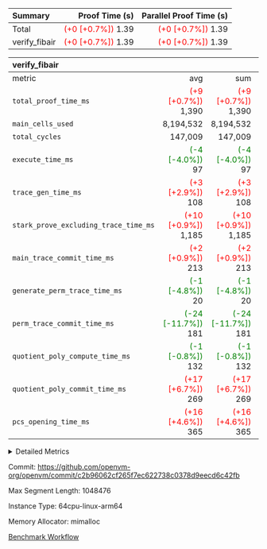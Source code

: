 | Summary | Proof Time (s) | Parallel Proof Time (s) |
|:---|---:|---:|
| Total | <span style='color: red'>(+0 [+0.7%])</span> 1.39 | <span style='color: red'>(+0 [+0.7%])</span> 1.39 |
| verify_fibair | <span style='color: red'>(+0 [+0.7%])</span> 1.39 | <span style='color: red'>(+0 [+0.7%])</span> 1.39 |


| verify_fibair |||||
|:---|---:|---:|---:|---:|
|metric|avg|sum|max|min|
| `total_proof_time_ms ` | <span style='color: red'>(+9 [+0.7%])</span> 1,390 | <span style='color: red'>(+9 [+0.7%])</span> 1,390 | <span style='color: red'>(+9 [+0.7%])</span> 1,390 | <span style='color: red'>(+9 [+0.7%])</span> 1,390 |
| `main_cells_used     ` |  8,194,532 |  8,194,532 |  8,194,532 |  8,194,532 |
| `total_cycles        ` |  147,009 |  147,009 |  147,009 |  147,009 |
| `execute_time_ms     ` | <span style='color: green'>(-4 [-4.0%])</span> 97 | <span style='color: green'>(-4 [-4.0%])</span> 97 | <span style='color: green'>(-4 [-4.0%])</span> 97 | <span style='color: green'>(-4 [-4.0%])</span> 97 |
| `trace_gen_time_ms   ` | <span style='color: red'>(+3 [+2.9%])</span> 108 | <span style='color: red'>(+3 [+2.9%])</span> 108 | <span style='color: red'>(+3 [+2.9%])</span> 108 | <span style='color: red'>(+3 [+2.9%])</span> 108 |
| `stark_prove_excluding_trace_time_ms` | <span style='color: red'>(+10 [+0.9%])</span> 1,185 | <span style='color: red'>(+10 [+0.9%])</span> 1,185 | <span style='color: red'>(+10 [+0.9%])</span> 1,185 | <span style='color: red'>(+10 [+0.9%])</span> 1,185 |
| `main_trace_commit_time_ms` | <span style='color: red'>(+2 [+0.9%])</span> 213 | <span style='color: red'>(+2 [+0.9%])</span> 213 | <span style='color: red'>(+2 [+0.9%])</span> 213 | <span style='color: red'>(+2 [+0.9%])</span> 213 |
| `generate_perm_trace_time_ms` | <span style='color: green'>(-1 [-4.8%])</span> 20 | <span style='color: green'>(-1 [-4.8%])</span> 20 | <span style='color: green'>(-1 [-4.8%])</span> 20 | <span style='color: green'>(-1 [-4.8%])</span> 20 |
| `perm_trace_commit_time_ms` | <span style='color: green'>(-24 [-11.7%])</span> 181 | <span style='color: green'>(-24 [-11.7%])</span> 181 | <span style='color: green'>(-24 [-11.7%])</span> 181 | <span style='color: green'>(-24 [-11.7%])</span> 181 |
| `quotient_poly_compute_time_ms` | <span style='color: green'>(-1 [-0.8%])</span> 132 | <span style='color: green'>(-1 [-0.8%])</span> 132 | <span style='color: green'>(-1 [-0.8%])</span> 132 | <span style='color: green'>(-1 [-0.8%])</span> 132 |
| `quotient_poly_commit_time_ms` | <span style='color: red'>(+17 [+6.7%])</span> 269 | <span style='color: red'>(+17 [+6.7%])</span> 269 | <span style='color: red'>(+17 [+6.7%])</span> 269 | <span style='color: red'>(+17 [+6.7%])</span> 269 |
| `pcs_opening_time_ms ` | <span style='color: red'>(+16 [+4.6%])</span> 365 | <span style='color: red'>(+16 [+4.6%])</span> 365 | <span style='color: red'>(+16 [+4.6%])</span> 365 | <span style='color: red'>(+16 [+4.6%])</span> 365 |



<details>
<summary>Detailed Metrics</summary>

|  | verify_program_compile_ms | total_cells | stark_prove_excluding_trace_time_ms | quotient_poly_compute_time_ms | quotient_poly_commit_time_ms | perm_trace_commit_time_ms | pcs_opening_time_ms | main_trace_commit_time_ms |
| --- | --- | --- | --- | --- | --- | --- | --- |
|  | 7 | 65,536 | 62 | 3 | 13 | 0 | 32 | 13 | 

| air_name | rows | quotient_deg | main_cols | interactions | constraints | cells |
| --- | --- | --- | --- | --- | --- | --- |
| AccessAdapterAir<2> |  | 4 |  | 5 | 11 |  | 
| AccessAdapterAir<4> |  | 4 |  | 5 | 11 |  | 
| AccessAdapterAir<8> |  | 4 |  | 5 | 11 |  | 
| FibonacciAir | 32,768 | 1 | 2 |  | 5 | 65,536 | 
| FriReducedOpeningAir |  | 4 |  | 39 | 60 |  | 
| JalRangeCheckAir |  | 4 |  | 9 | 11 |  | 
| NativePoseidon2Air<BabyBearParameters>, 1> |  | 4 |  | 136 | 533 |  | 
| PhantomAir |  | 4 |  | 3 | 4 |  | 
| ProgramAir |  | 1 |  | 1 | 4 |  | 
| VariableRangeCheckerAir |  | 1 |  | 1 | 4 |  | 
| VmAirWrapper<AluNativeAdapterAir, FieldArithmeticCoreAir> |  | 4 |  | 15 | 23 |  | 
| VmAirWrapper<BranchNativeAdapterAir, BranchEqualCoreAir<1> |  | 4 |  | 11 | 22 |  | 
| VmAirWrapper<NativeAdapterAir<2, 0>, PublicValuesCoreAir> |  | 4 |  | 11 | 22 |  | 
| VmAirWrapper<NativeLoadStoreAdapterAir<1>, NativeLoadStoreCoreAir<1> |  | 4 |  | 15 | 16 |  | 
| VmAirWrapper<NativeLoadStoreAdapterAir<4>, NativeLoadStoreCoreAir<4> |  | 4 |  | 15 | 16 |  | 
| VmAirWrapper<NativeVectorizedAdapterAir<4>, FieldExtensionCoreAir> |  | 4 |  | 15 | 23 |  | 
| VmConnectorAir |  | 4 |  | 5 | 9 |  | 
| VolatileBoundaryAir |  | 4 |  | 4 | 16 |  | 

| group | trace_gen_time_ms | total_proof_time_ms | total_cycles | total_cells | stark_prove_excluding_trace_time_ms | quotient_poly_compute_time_ms | quotient_poly_commit_time_ms | perm_trace_commit_time_ms | pcs_opening_time_ms | main_trace_commit_time_ms | main_cells_used | generate_perm_trace_time_ms | execute_time_ms |
| --- | --- | --- | --- | --- | --- | --- | --- | --- | --- | --- | --- | --- | --- |
| verify_fibair | 108 | 1,390 | 147,009 | 23,947,938 | 1,185 | 132 | 269 | 181 | 365 | 213 | 8,194,532 | 20 | 97 | 

| group | air_name | rows | prep_cols | perm_cols | main_cols | cells |
| --- | --- | --- | --- | --- | --- | --- |
| verify_fibair | AccessAdapterAir<2> | 32,768 |  | 12 | 11 | 753,664 | 
| verify_fibair | AccessAdapterAir<4> | 16,384 |  | 12 | 13 | 409,600 | 
| verify_fibair | AccessAdapterAir<8> | 128 |  | 12 | 17 | 3,712 | 
| verify_fibair | FriReducedOpeningAir | 1,024 |  | 44 | 27 | 72,704 | 
| verify_fibair | JalRangeCheckAir | 16,384 |  | 16 | 12 | 458,752 | 
| verify_fibair | NativePoseidon2Air<BabyBearParameters>, 1> | 16,384 |  | 160 | 399 | 9,158,656 | 
| verify_fibair | PhantomAir | 8,192 |  | 8 | 6 | 114,688 | 
| verify_fibair | ProgramAir | 8,192 |  | 8 | 10 | 147,456 | 
| verify_fibair | VariableRangeCheckerAir | 262,144 | 2 | 8 | 1 | 2,359,296 | 
| verify_fibair | VmAirWrapper<AluNativeAdapterAir, FieldArithmeticCoreAir> | 131,072 |  | 20 | 29 | 6,422,528 | 
| verify_fibair | VmAirWrapper<BranchNativeAdapterAir, BranchEqualCoreAir<1> | 16,384 |  | 16 | 23 | 638,976 | 
| verify_fibair | VmAirWrapper<NativeLoadStoreAdapterAir<1>, NativeLoadStoreCoreAir<1> | 32,768 |  | 24 | 21 | 1,474,560 | 
| verify_fibair | VmAirWrapper<NativeLoadStoreAdapterAir<4>, NativeLoadStoreCoreAir<4> | 16,384 |  | 24 | 27 | 835,584 | 
| verify_fibair | VmAirWrapper<NativeVectorizedAdapterAir<4>, FieldExtensionCoreAir> | 8,192 |  | 20 | 38 | 475,136 | 
| verify_fibair | VmConnectorAir | 2 | 1 | 12 | 5 | 34 | 
| verify_fibair | VolatileBoundaryAir | 32,768 |  | 8 | 11 | 622,592 | 

</details>


Commit: https://github.com/openvm-org/openvm/commit/c2b96062cf265f7ec622738c0378d9eecd6c42fb

Max Segment Length: 1048476

Instance Type: 64cpu-linux-arm64

Memory Allocator: mimalloc

[Benchmark Workflow](https://github.com/openvm-org/openvm/actions/runs/13801776821)
